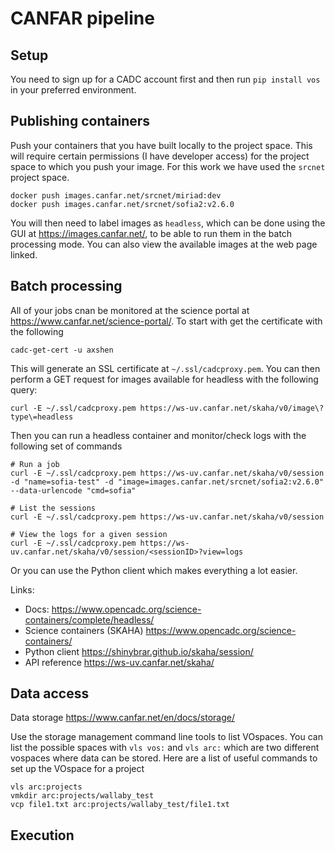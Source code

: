 # CANFAR pipeline

## Setup

You need to sign up for a CADC account first and then run `pip install vos` in your preferred environment.

## Publishing containers

Push your containers that you have built locally to the project space. This will require certain permissions (I have developer access) for the project space to which you push your image. For this work we have used the `srcnet` project space.

```
docker push images.canfar.net/srcnet/miriad:dev
docker push images.canfar.net/srcnet/sofia2:v2.6.0
```

You will then need to label images as `headless`, which can be done using the GUI at https://images.canfar.net/, to be able to run them in the batch processing mode. You can also view the available images at the web page linked.

## Batch processing

All of your jobs cnan be monitored at the science portal at https://www.canfar.net/science-portal/. To start with get the certificate with the following

```
cadc-get-cert -u axshen
```

This will generate an SSL certificate at `~/.ssl/cadcproxy.pem`. You can then perform a GET request for images available for headless with the following query:

```
curl -E ~/.ssl/cadcproxy.pem https://ws-uv.canfar.net/skaha/v0/image\?type\=headless
```

Then you can run a headless container and monitor/check logs with the following set of commands

```
# Run a job
curl -E ~/.ssl/cadcproxy.pem https://ws-uv.canfar.net/skaha/v0/session -d "name=sofia-test" -d "image=images.canfar.net/srcnet/sofia2:v2.6.0" --data-urlencode "cmd=sofia"

# List the sessions
curl -E ~/.ssl/cadcproxy.pem https://ws-uv.canfar.net/skaha/v0/session

# View the logs for a given session
curl -E ~/.ssl/cadcproxy.pem https://ws-uv.canfar.net/skaha/v0/session/<sessionID>?view=logs
```

Or you can use the Python client which makes everything a lot easier.

Links:

* Docs: https://www.opencadc.org/science-containers/complete/headless/
* Science containers (SKAHA) https://www.opencadc.org/science-containers/
* Python client https://shinybrar.github.io/skaha/session/
* API reference https://ws-uv.canfar.net/skaha/

## Data access

Data storage https://www.canfar.net/en/docs/storage/

Use the storage management command line tools to list VOspaces. You can list the possible spaces with `vls vos:` and `vls arc:` which are two different vospaces where data can be stored. Here are a list of useful commands to set up the VOspace for a project

```
vls arc:projects
vmkdir arc:projects/wallaby_test
vcp file1.txt arc:projects/wallaby_test/file1.txt
```

## Execution
